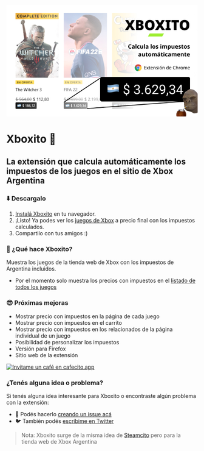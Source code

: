 ![Xboxito](/assets/github-cover.jpeg "Xboxito")

# Xboxito 💚

## La extensión que calcula automáticamente los impuestos de los juegos en el sitio de Xbox Argentina

### ⬇️ Descargalo

1. [Instalá Xboxito](https://chrome.google.com/webstore) en tu navegador.
2. ¡Listo! Ya podes ver los [juegos de Xbox](https://www.xbox.com/es-ar/games/all-games) a precio final con los impuestos calculados.
3. Compartilo con tus amigos :)


### 🙋 ¿Qué hace Xboxito?

Muestra los juegos de la tienda web de Xbox con los impuestos de Argentina incluidos.

- Por el momento solo muestra los precios con impuestos en el [listado de todos los juegos](https://www.xbox.com/es-ar/games/all-games)

### 😎 Próximas mejoras
- Mostrar precio con impuestos en la página de cada juego
- Mostrar precio con impuestos en el carrito
- Mostrar precio con impuestos en los relacionados de la página individual de un juego
- Posibilidad de personalizar los impuestos
- Versión para Firefox
- Sitio web de la extensión

[![Invitame un café en cafecito.app](https://cdn.cafecito.app/imgs/buttons/button_2.svg)](https://cafecito.app/xboxito)

### ¿Tenés alguna idea o problema?

Si tenés alguna idea interesante para Xboxito o encontraste algún problema con la extensión:

- 🐞 Podés hacerlo [creando un issue acá](https://github.com/lucasromerodb/xboxito/issues/new/choose)
- 🐦 También podés [escribime en Twitter](https://twitter.com/GamePassDayOne)


> Nota: Xboxito surge de la misma idea de [Steamcito](https://github.com/emilianog94/Steamcito-Precios-Steam-Argentina-Impuestos-Incluidos) pero para la tienda web de Xbox Argentina


